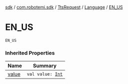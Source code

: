 [sdk](../../../index.md) / [com.robotemi.sdk](../../index.md) / [TtsRequest](../index.md) / [Language](index.md) / [EN_US](./-e-n_-u-s.md)

# EN_US

`EN_US`

### Inherited Properties

| Name | Summary |
|---|---|
| [value](value.md) | `val value: `[`Int`](https://kotlinlang.org/api/latest/jvm/stdlib/kotlin/-int/index.html) |
